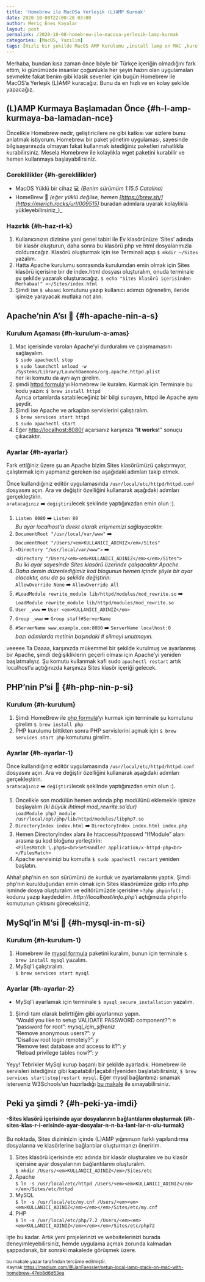 ```yaml
---
title: 'Homebrew ile MacOSa Yerleşik (L)AMP Kurmak'
date: 2020-10-08T22:00:28 03:00
author: Meriç Enes Kayalar
layout: post
permalink: /2020-10-08-homebrew-ile-macosa-yerlesik-lamp-kurmak
categories: [MacOS, Yazılım]
tags: [Hızlı bir şekilde MacOS AMP Kurulumu ,install lamp on MAC ,kurulum ,lamp ,lamp kurulumu ,MacOS PHP MYSQL APACHE Kurulumu ,MacOS üzerine LAMP Kurmak ,MacOS üzerine localhost kurmak]
---
```

Merhaba, bundan kısa zaman önce böyle bir Türkçe içeriğin olmadığını fark ettim, ki günümüzde insanlar çoğunlukla her şeyin hazırı olan uygulamaları sevmekte fakat benim gibi klasik sevenler için bugün Homebrew ile MacOS’a Yerleşik (L)AMP kuracağız. Bunu da en hızlı ve en kolay şekilde yapacağız.

## (L)AMP Kurmaya Başlamadan Önce {#h-l-amp-kurmaya-ba-lamadan-nce}

Öncelikle Homebrew nedir, geliştiricilere ne gibi katkısı var sizlere bunu anlatmak istiyorum. Homebrew bir paket yönetim uygulaması, sayesinde bilgisayarınızda olmayan fakat kullanmak istediğiniz paketleri rahatlıkla kurabilirsiniz. Mesela Homebrew ile kolaylıkla wget paketini kurabilir ve hemen kullanmaya başlayabilirsiniz.

### Gereklilikler {#h-gereklilikler}

  * MacOS Yüklü bir cihaz 💻 _(Benim sürümüm 1.15.5 Catalina)_
  * HomeBrew 🍺 _(eğer yüklü değilse, hemen _[https://brew.sh/](https://merich.rocks/url/009515)__ buradan adımlara uyarak kolaylıkla yükleyebilirsiniz_)_

### Hazırlık {#h-haz-rl-k}

  1. Kullanıcınızın dizinine yani genel tabiri ile Ev klasörünüze ‘Sites’ adında bir klasör oluşturun, daha sonra bu klasörü php ve html dosyalarımızla dolduracağız. Klasörü oluşturmak için ise Terminali açıp `$ mkdir ~/Sites` yazalım.
  2. Hatta Apache kurulumu sonrasında kurulumdan emin olmak için Sites klasörü içerisine bir de index.html dosyası oluşturalım, onuda terminale şu şekilde yazarak oluşturacağız. `$ echo "Sites klasörü içerisinden Merhabaa!" >~/Sites/index.html` 
  3. Şimdi ise `$ whoami` komutunu yazıp kullanıcı adımızı öğrenelim, ileride işimize yarayacak mutlaka not alın.

## Apache’nin A’sı 🦅 {#h-apache-nin-a-s}

### Kurulum Aşaması {#h-kurulum-a-amas}

  1. Mac içerisinde varolan Apache’yi durduralım ve çalışmamasını sağlayalım.  
    `$ sudo apachectl stop`  
    `$ sudo launchctl unload -w /Systems/Library/LaunchDaemons/org.apache.httpd.plist`  
    her iki komutu da ayrı ayrı girelim.
  2. şimdi [httpd formula](https://merich.rocks/url/8529b0)‘yı Homebrew ile kuralım. Kurmak için Terminale bu kodu yazın: `$ brew install httpd`  
    Ayrıca ortamlarda satabileceğiniz bir bilgi sunayım, httpd ile Apache aynı şeydir.
  3. Şimdi ise Apache ve arkaplan servislerini çalıştıralım.  
    `$ brew services start httpd`  
    `$ sudo apachectl start`
  4. Eğer <http://localhost:8080/> açarsanız karşınıza “**It works!**” sonuçu çıkacaktır.

### Ayarlar {#h-ayarlar}

Fark ettiğiniz üzere şu an Apache bizim Sites klasörümüzü çalıştırmıyor, çalıştırmak için yapmanız gereken ise aşağıdaki adımları takip etmek.

Önce kullandığınız editör uygulamasında `/usr/local/etc/httpd/httpd.conf` dosyasını açın. Ara ve değiştir özelliğini kullanarak aşağıdaki adımları gerçekleştirin.  
`aratacağınız` ➡️ `değiştiri`lecek şeklinde yaptığınızdan emin olun :).

  1. `Listen 8080` ➡️ `Listen 80`  
    _Bu ayar localhost’a direkt olarak erişmemizi sağlayacaktır._
  2. `DocumentRoot "/usr/local/var/www"` ➡️  
    `DocumentRoot "/Users/<em>KULLANICI_ADINIZ</em>/Sites"`
  3. `<Directory "/usr/local/var/www">` ➡️  
    `<Directory "/Users/<em><em>KULLANICI_ADINIZ</em></em>/Sites">`  
    _Bu iki ayar sayesinde Sites klasörü üzerinde çalışacaktır Apache._
  4. _Daha demin düzenlediğimiz kod blogunun hemen içinde şöyle bir ayar olacaktır, onu da şu şekilde değiştirin:_  
    `AllowOverride None` ➡️ `AllowOverride All`
  5. `#LoadModule rewrite_module lib/httpd/modules/mod_rewrite.so`️ ➡️  
    `LoadModule rewrite_module lib/httpd/modules/mod_rewrite.so`
  6. `User _www` ➡️ `User <em>KULLANICI_ADINIZ</em>`
  7. `Group _www` ➡️ `Group staff#ServerName`
  8. `#ServerName www.example.com:8080` ➡️ `ServerName localhost:8`  
    _bazı adımlarda metinin başındaki # silmeyi unutmayın._

veeeee Ta Daaaa, karşınızda mükemmel bir şekilde kurulmuş ve ayarlanmış bir Apache, şimdi değişikliklerin geçerli olması için Apache’yi yeniden başlatmalıyız. Şu komutu kullanmak kafi sudo `apachectl restart` artık localhost’u açtığınızda karşınıza Sites klasör içeriği gelecek.

## PHP’nin P’si 🐘 {#h-php-nin-p-si}

### Kurulum {#h-kurulum}

  1. Şimdi HomeBrew ile [php formula](https://merich.rocks/url/3fe46d)‘yı kurmak için terminale şu komutunu girelim `$ brew install php`
  2. PHP kurulumu bittikten sonra PHP servislerini açmak için `$ brew services start php` komutunu girelim.

### Ayarlar {#h-ayarlar-1}

Önce kullandığınız editör uygulamasında `/usr/local/etc/httpd/httpd.conf` dosyasını açın. Ara ve değiştir özelliğini kullanarak aşağıdaki adımları gerçekleştirin.  
`aratacağınız` ➡️ `değiştiri`lecek şeklinde yaptığınızdan emin olun :).

  1. Öncelikle son modülün hemen ardında php modülünü eklemekle işimize başlayalım _(ki büyük ihtimal mod_rewrite.so’dur)_  
    `LoadModule php7_module /usr/local/opt/php/lib/httpd/modules/libphp7.so`
  2. `DirectoryIndex index.html` ➡️ `DirectoryIndex index.html index.php`
  3. Hemen DirectoryIndex alanı ile htaccess/htpasswd “IfModule” alanı arasına şu kod bloğunu yerleştirin:  
    `<FilesMatch \.php$><br>SetHandler application/x-httpd-php<br></FilesMatch>`
  4. Apache servisinizi bu komutla `$ sudo apachectl restart` yeniden başlatın.  
    

Ahha! php’nin en son sürümünü de kurduk ve ayarlamalarını yaptık. Şimdi php’nin kurulduğundan emin olmak için Sites klasörümüze gidip info.php isminde dosya oluşturalım ve editörümüzde içerisine `<?php phpinfo();` kodunu yazıp kaydedelim. _http://localhost/info.php_‘i açtığınızda phpinfo komutunun çıktısını göreceksiniz.

## MySql’in M’si 🐬 {#h-mysql-in-m-si}

### Kurulum {#h-kurulum-1}

  1. Homebrew ile [mysql formula](https://merich.rocks/url/cb1ad7) paketini kuralım, bunun için terminale `$ brew install mysql` yazalım.
  2. MySql’i çalıştıralım.  
    `$ brew services start mysql`

### Ayarlar {#h-ayarlar-2}

  * MySql’i ayarlamak için terminale `$ mysql_secure_installation` yazalım.

  1. Şimdi tam olarak belirttiğim gibi ayarlarınızı yapın.  
    “Would you like to setup VALIDATE PASSWORD component?”: _n_  
    “password for root”: _mysql\_için\_şifreniz_  
    “Remove anonymous users?”: _y_  
    “Disallow root login remotely?”: _y_  
    “Remove test database and access to it?”: _y_  
    “Reload privilege tables now?”: _y_

Yeyy! Tebrikler MySql kurup başarılı bir şekilde ayarladık. Homebrew ile servisleri istediğiniz gibi kapatabilir|açabilir|yeniden başlatabilirsiniz, `$ brew services start|stop|restart mysql`. Eğer mysql bağlantınızı sınamak isterseniz W3Schools’un hazırladığı [bu makale](https://merich.rocks/url/d5c3eb) ile sınayabilirsiniz.

## Peki ya şimdi ? {#h-peki-ya-imdi}

#### -Sites klasörü içerisinde ayar dosyalarının bağlantılarını oluşturmak {#h-sites-klas-r-i-erisinde-ayar-dosyalar-n-n-ba-lant-lar-n-olu-turmak}

Bu noktada, Sites dizininizin içinde (L)AMP yığınınızın farklı yapılandırma dosyalarına ve klasörlerine bağlantılar oluşturmanızı öneririm.

  1. Sites klasörü içerisinde etc adında bir klasör oluşturalım ve bu klasör içerisine ayar dosyalarının bağlantılarını oluşturalım.  
    `$ mkdir /Users/<em>KULLANICI_ADINIZ</em>/Sites/etc`
  2. Apache  
    `$ ln -s /usr/local/etc/httpd /Users/<em><em>KULLANICI_ADINIZ</em></em>/Sites/etc/httpd`
  3. MySQL  
    `$ ln -s /usr/local/etc/my.cnf /Users/<em><em><em>KULLANICI_ADINIZ</em></em></em>/Sites/etc/my.cnf`
  4. PHP  
    `$ ln -s /usr/local/etc/php/7.2 /Users/<em><em><em>KULLANICI_ADINIZ</em></em></em>/Sites/etc/php72`

işte bu kadar. Artık yeni projelerinizi ve websitelerinizi burada deneyimleyebilirsiniz, hemde uygulama açmak zorunda kalmadan şappadanak, bir sonraki makalede görüşmek üzere.



<p style="font-size:12px">
  bu makale yazar tarafından tercüme edilmiştir. Kaynak:<a href="https://medium.com/@JanFaessler/setup-local-lamp-stack-on-mac-with-homebrew-47eb8d6d53ea">https://medium.com/@JanFaessler/setup-local-lamp-stack-on-mac-with-homebrew-47eb8d6d53ea</a>
</p>